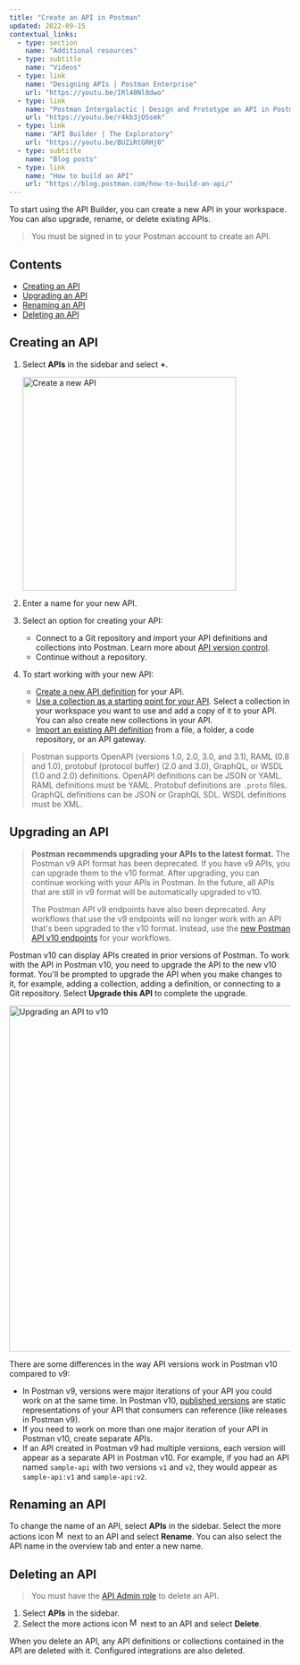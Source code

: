 ```yaml
---
title: "Create an API in Postman"
updated: 2022-09-15
contextual_links:
  - type: section
    name: "Additional resources"
  - type: subtitle
    name: "Videos"
  - type: link
    name: "Designing APIs | Postman Enterprise"
    url: "https://youtu.be/IRl40Nl8dwo"
  - type: link
    name: "Postman Intergalactic | Design and Prototype an API in Postman"
    url: "https://youtu.be/r4kb3jOSsmk"
  - type: link
    name: "API Builder | The Exploratory"
    url: "https://youtu.be/BUZiRtGRHj0"
  - type: subtitle
    name: "Blog posts"
  - type: link
    name: "How to build an API"
    url: "https://blog.postman.com/how-to-build-an-api/"
---
```


To start using the API Builder, you can create a new API in your workspace. You can also upgrade, rename, or delete existing APIs.

> You must be signed in to your Postman account to create an API.

## Contents

* [Creating an API](#creating-an-api)
* [Upgrading an API](#upgrading-an-api)
* [Renaming an API](#renaming-an-api)
* [Deleting an API](#deleting-an-api)

## Creating an API

1. Select **APIs** in the sidebar and select **+**.

    <img alt="Create a new API" src="https://assets.postman.com/postman-docs/v10/api-builder-create-v10.jpg" width ="382px"/>

1. Enter a name for your new API.
1. Select an option for creating your API:

    * Connect to a Git repository and import your API definitions and collections into Postman. Learn more about [API version control](/docs/designing-and-developing-your-api/versioning-an-api/versioning-an-api-overview/).
    * Continue without a repository.

1. To start working with your new API:

    * [Create a new API definition](/docs/designing-and-developing-your-api/developing-an-api/defining-an-api/#adding-an-example-api-definition) for your API.
    * [Use a collection as a starting point for your API](/docs/designing-and-developing-your-api/developing-an-api/adding-api-elements/). Select a collection in your workspace you want to use and add a copy of it to your API. You can also create new collections in your API.
    * [Import an existing API definition](/docs/designing-and-developing-your-api/importing-an-api/) from a file, a folder, a code repository, or an API gateway.

> Postman supports OpenAPI (versions 1.0, 2.0, 3.0, and 3.1), RAML (0.8 and 1.0), protobuf (protocol buffer) (2.0 and 3.0), GraphQL, or WSDL (1.0 and 2.0) definitions. OpenAPI definitions can be JSON or YAML. RAML definitions must be YAML. Protobuf definitions are `.proto` files. GraphQL definitions can be JSON or GraphQL SDL. WSDL definitions must be XML.

## Upgrading an API

> **Postman recommends upgrading your APIs to the latest format.** The Postman v9 API format has been deprecated. If you have v9 APIs, you can upgrade them to the v10 format. After upgrading, you can continue working with your APIs in Postman. In the future, all APIs that are still in v9 format will be automatically upgraded to v10.
>
> The Postman API v9 endpoints have also been deprecated. Any workflows that use the v9 endpoints will no longer work with an API that's been upgraded to the v10 format. Instead, use the [new Postman API v10 endpoints](/docs/developer/postman-api/intro-api/#about-v9-and-v10-apis) for your workflows.

Postman v10 can display APIs created in prior versions of Postman. To work with the API in Postman v10, you need to upgrade the API to the new v10 format. You'll be prompted to upgrade the API when you make changes to it, for example, adding a collection, adding a definition, or connecting to a Git repository. Select **Upgrade this API** to complete the upgrade.

<img alt="Upgrading an API to v10" src="https://assets.postman.com/postman-docs/v10/api-builder-upgrade-v10.jpg" width ="618px"/>

There are some differences in the way API versions work in Postman v10 compared to v9:

* In Postman v9, versions were major iterations of your API you could work on at the same time. In Postman v10, [published versions](/docs/designing-and-developing-your-api/versioning-an-api/api-versions/) are static representations of your API that consumers can reference (like releases in Postman v9).
* If you need to work on more than one major iteration of your API in Postman v10, create separate APIs.
* If an API created in Postman v9 had multiple versions, each version will appear as a separate API in Postman v10. For example, if you had an API named `sample-api` with two versions `v1` and `v2`, they would appear as `sample-api:v1` and `sample-api:v2`.

## Renaming an API

To change the name of an API, select **APIs** in the sidebar. Select the more actions icon <img alt="More actions icon" src="https://assets.postman.com/postman-docs/icon-more-actions-v9.jpg#icon" width="16px"> next to an API and select **Rename**. You can also select the API name in the overview tab and enter a new name.

## Deleting an API

> You must have the [API Admin role](/docs/collaborating-in-postman/roles-and-permissions/#api-roles) to delete an API.

1. Select **APIs** in the sidebar.
1. Select the more actions icon <img alt="More actions icon" src="https://assets.postman.com/postman-docs/icon-more-actions-v9.jpg#icon" width="16px"> next to an API and select **Delete**.

When you delete an API, any API definitions or collections contained in the API are deleted with it. Configured integrations are also deleted.

